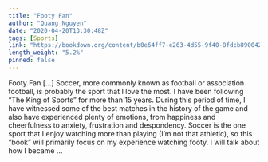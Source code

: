 ```yaml
---
title: "Footy Fan"
author: "Quang Nguyen"
date: "2020-04-20T13:30:48Z"
tags: [Sports]
link: "https://bookdown.org/content/b0e64ff7-e263-4d55-9f40-8fdcb890042e/"
length_weight: "5.2%"
pinned: false
---
```


Footy Fan [...] Soccer, more commonly known as football or association football, is probably the sport that I love the most. I have been following “The King of Sports” for more than 15 years. During this period of time, I have witnessed some of the best matches in the history of the game and also have experienced plenty of emotions, from happiness and cheerfulness to anxiety, frustration and despondency. Soccer is the one sport that I enjoy watching more than playing (I’m not that athletic), so this “book” will primarily focus on my experience watching footy. I will talk about how I became ...
